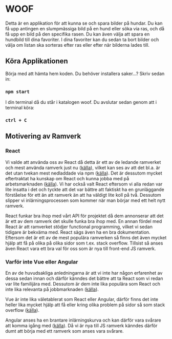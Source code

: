 # WOOF

Detta är en applikation för att kunna se och spara bilder på hundar. Du kan få upp antingen en slumpmässiga bild på en hund eller söka via ras, och då få upp en bild på den specifika rasen. Du kan även välja att spara en hundbild till dina favoriter. I dina favoriter kan du sedan ta bort bilder och välja om listan ska sorteras efter ras eller efter när bilderna lades till.

## Köra Applikationen

Börja med att hämta hem koden. Du behöver installera saker...? Skriv sedan in:

### `npm start`

I din terminal då du står i katalogen woof. Du avslutar sedan genom att i terminal köra:

### `ctrl + C`

## Motivering av Ramverk

### React
Vi valde att använda oss av React då detta är ett av de ledande ramverket och mest använda ramverk just nu ([källa](https://www.codica.com/blog/top-javascript-trends/)), vilket kan ses av att det bl.a. är det utan tvekan mest nedladdade via npm ([källa](https://www.npmtrends.com/react-vs-vue-vs-jquery-vs-backbone-vs-svelte-vs-@angular/core)). Det är dessutom mycket eftertraktat ha kunskap om React och kunna jobba med på arbetsmarknaden ([källa](https://medium.com/techmagic/reactjs-vs-angular5-vs-vue-js-what-to-choose-in-2018-b91e028fa91d)). Vi har också valt React eftersom vi alla redan var lite insatta i det och tyckte att det var bättre att faktiskt ha en grunläggande förståelse för ett än att ramverk än att ha väldigt lite koll på två. Dessutom slipper vi inlärningsprocessen som kommer när man börjar med ett helt nytt ramverk. 

React funkar bra ihop med vårt API för projektet då dem annonserar att det är ett av dem ramverk det skulle funka bra ihop med. En annan fördel med React är att ramverket stödjer functional programming, vilket vi sedan tidigare är bekväma med. React sägs även ha en bra dokumentation. Eftersom det är ett av de mest populära ramverken så finns det även mycket hjälp att få på olika på olika sidor som t.ex. stack overflow. Tillsist så anses även React vara ett bra val för oss som är nya till front-end JS ramverk.

### Varför inte Vue eller Angular
En av de huvudsakliga anledningarna är att vi inte har någon erfarenhet av dessa sedan innan och därför känndes det bättre att ta React som vi redan var lite familijära med. Dessutom är dem inte lika populära som React och inte lika relevanta på jobbmarknaden ([källa](https://medium.com/techmagic/reactjs-vs-angular5-vs-vue-js-what-to-choose-in-2018-b91e028fa91d)). 

Vue är inte lika väletablerat som React eller Angular, därför finns det inte heller lika mycket hjälp att få eller kring olika problem på sidor så som stack overflow ([källa](https://medium.com/techmagic/reactjs-vs-angular5-vs-vue-js-what-to-choose-in-2018-b91e028fa91d)).

Angular anses ha en brantare inlärningskurva och kan därför vara svårare att komma igång med ([källa](https://medium.com/techmagic/reactjs-vs-angular5-vs-vue-js-what-to-choose-in-2018-b91e028fa91d)). Då vi är nya till JS ramverk känndes därför dumt att börja med ett ramverk som anses vara svårare.




